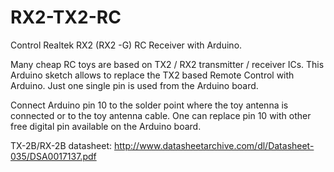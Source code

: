 RX2-TX2-RC
==========

Control Realtek RX2 (RX2 -G) RC Receiver with Arduino.

Many cheap RC toys are based on TX2 / RX2 transmitter / receiver ICs.
This Arduino sketch allows to replace the TX2 based Remote Control with Arduino.
Just one single pin is used from the Arduino board.

Connect Arduino pin 10 to the solder point where the toy antenna is connected or to the toy antenna cable.
One can replace pin 10 with other free digital pin available on the Arduino board.

TX-2B/RX-2B datasheet: http://www.datasheetarchive.com/dl/Datasheet-035/DSA0017137.pdf

